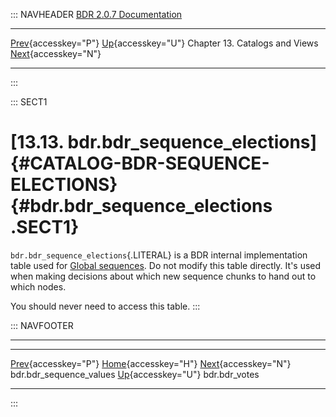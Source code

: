::: NAVHEADER
  [BDR 2.0.7 Documentation](index.md)
  ----------------------------------------------------------------------------------- ------------------------------------------ -------------------------------- ---------------------------------------------------------------
  [Prev](catalog-bdr-sequence-values.md "bdr.bdr_sequence_values"){accesskey="P"}   [Up](catalogs-views.md){accesskey="U"}    Chapter 13. Catalogs and Views    [Next](catalog-bdr-votes.md "bdr.bdr_votes"){accesskey="N"}

------------------------------------------------------------------------
:::

::: SECT1
# [13.13. bdr.bdr_sequence_elections]{#CATALOG-BDR-SEQUENCE-ELECTIONS} {#bdr.bdr_sequence_elections .SECT1}

`bdr.bdr_sequence_elections`{.LITERAL} is a BDR internal implementation
table used for [Global sequences](global-sequences.md). Do not modify
this table directly. It\'s used when making decisions about which new
sequence chunks to hand out to which nodes.

You should never need to access this table.
:::

::: NAVFOOTER

------------------------------------------------------------------------

  --------------------------------------------------------- ------------------------------------------ -----------------------------------------------
  [Prev](catalog-bdr-sequence-values.md){accesskey="P"}       [Home](index.md){accesskey="H"}        [Next](catalog-bdr-votes.md){accesskey="N"}
  bdr.bdr_sequence_values                                    [Up](catalogs-views.md){accesskey="U"}                                    bdr.bdr_votes
  --------------------------------------------------------- ------------------------------------------ -----------------------------------------------
:::
